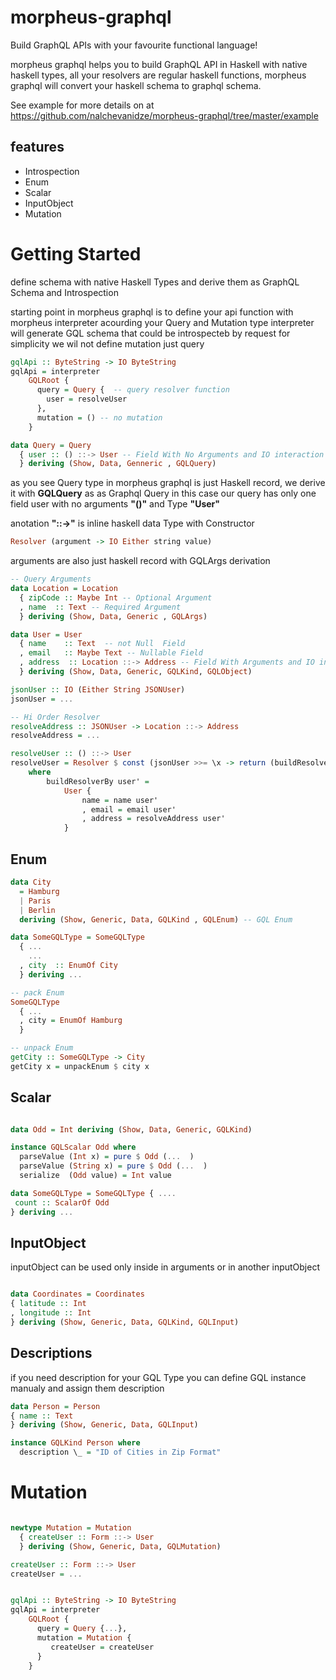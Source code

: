 # morpheus-graphql

Build GraphQL APIs with your favourite functional language!

morpheus graphql helps you to build GraphQL API in Haskell with native haskell types,
all your resolvers are regular haskell functions, morpheus graphql will convert your haskell schema to graphql schema.

See example for more details on at https://github.com/nalchevanidze/morpheus-graphql/tree/master/example

## features

- Introspection
- Enum
- Scalar
- InputObject
- Mutation

# Getting Started

define schema with native Haskell Types and derive them as GraphQL Schema and Introspection

starting point in morpheus graphql is to define your api function with morpheus interpreter
acourding your Query and Mutation type interpreter will generate GQL schema that could be introspecteb by request
for simplicity we wil not define mutation just query

```haskell
gqlApi :: ByteString -> IO ByteString
gqlApi = interpreter
    GQLRoot {
      query = Query {  -- query resolver function
        user = resolveUser
      },
      mutation = () -- no mutation
    }

data Query = Query
  { user :: () ::-> User -- Field With No Arguments and IO interaction
  } deriving (Show, Data, Genneric , GQLQuery)
```

as you see Query type in morpheus graphql is just Haskell record, we derive it with **GQLQuery** as as Graphql Query
in this case our query has only one field user with no arguments **"()"** and Type **"User"**

anotation **"::->"** is inline haskell data Type with Constructor

```haskell
Resolver (argument -> IO Either string value)
```

arguments are also just haskell record with GQLArgs derivation

```haskell
-- Query Arguments
data Location = Location
  { zipCode :: Maybe Int -- Optional Argument
  , name  :: Text -- Required Argument
  } deriving (Show, Data, Generic , GQLArgs)
```

```haskell
data User = User
  { name    :: Text  -- not Null  Field
  , email   :: Maybe Text -- Nullable Field
  , address  :: Location ::-> Address -- Field With Arguments and IO interaction
  } deriving (Show, Data, Generic, GQLKind, GQLObject)

jsonUser :: IO (Either String JSONUser)
jsonUser = ...

-- Hi Order Resolver
resolveAddress :: JSONUser -> Location ::-> Address
resolveAddress = ...

resolveUser :: () ::-> User
resolveUser = Resolver $ const (jsonUser >>= \x -> return (buildResolverBy <$> x))
    where
        buildResolverBy user' =
            User {
                name = name user'
                , email = email user'
                , address = resolveAddress user'
            }
```

## Enum

```haskell
data City
  = Hamburg
  | Paris
  | Berlin
  deriving (Show, Generic, Data, GQLKind , GQLEnum) -- GQL Enum

data SomeGQLType = SomeGQLType
  { ...
    ...
  , city  :: EnumOf City
  } deriving ...

-- pack Enum
SomeGQLType
  { ...
  , city = EnumOf Hamburg
  }

-- unpack Enum
getCity :: SomeGQLType -> City
getCity x = unpackEnum $ city x

```

## Scalar

```haskell

data Odd = Int deriving (Show, Data, Generic, GQLKind)

instance GQLScalar Odd where
  parseValue (Int x) = pure $ Odd (...  )
  parseValue (String x) = pure $ Odd (...  )
  serialize  (Odd value) = Int value

data SomeGQLType = SomeGQLType { ....
 count :: ScalarOf Odd
} deriving ...

```

## InputObject

inputObject can be used only inside in arguments or in another inputObject

```haskell

data Coordinates = Coordinates
{ latitude :: Int
, longitude :: Int
} deriving (Show, Generic, Data, GQLKind, GQLInput)

```

## Descriptions

if you need description for your GQL Type you can define GQL instance manualy and assign them description

```haskell
data Person = Person
{ name :: Text
} deriving (Show, Generic, Data, GQLInput)

instance GQLKind Person where
  description \_ = "ID of Cities in Zip Format"

```

# Mutation

```haskell

newtype Mutation = Mutation
  { createUser :: Form ::-> User
  } deriving (Show, Generic, Data, GQLMutation)

createUser :: Form ::-> User
createUser = ...


gqlApi :: ByteString -> IO ByteString
gqlApi = interpreter
    GQLRoot {
      query = Query {...},
      mutation = Mutation {
         createUser = createUser
      }
    }
```
